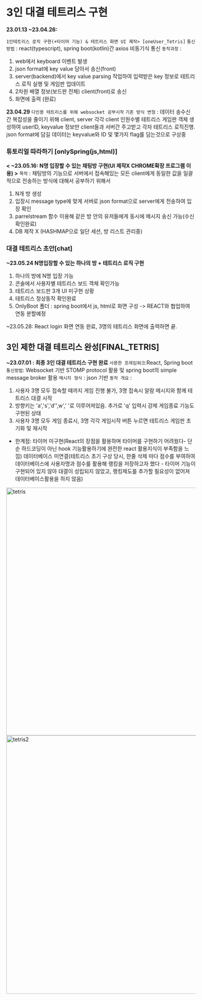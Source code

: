# 3인 대결 테트리스 구현 
**23.01.13 ~23.04.26:**  

```1인테트리스 로직 구현(+타이머 기능) & 테트리스 화면 UI 제작> [oneUser_Tetris]```
`통신방법` : react(typescript), spring boot(kotlin)간  axios 비동기식 통신
`동작과정` : 
1. web에서 keyboard 이벤트 발생
2. json format에 key value 담아서 송신(front)
3. server(backend)에서 key value parsing 작업하여 입력받은 key 정보로  테트리스 로직 실행 및 게임판  업데이트
4. 2차원 배열 정보(보드판 전체) client(front)로 송신
5. 화면에 출력 (완료)

**23.04.29** 
```다인용 테트리스를 위해 websocket 공부시작```
`기존 방식 변형` : 데이터 송수신 간 복잡성을 줄이기 위해 client, server 각각 client 인원수별 테트리스 게임판 객체  생성하여 
userID, keyvalue 정보만 client들과 서버간 주고받고 각자 테트리스 로직진행. json format에 담길 데이터는 keyvalue와 ID 및 몇가지 flag를 담는것으로 구상중


### 튜토리얼 따라하기 [onlySpring(js,html)]
**< ~23.05.16: N명 입장할 수 있는 채팅방 구현(UI 제작X  CHROME확장 프로그램 이용) >**
`목적` : 채팅방의 기능으로 서버에서 접속해있는 모든 client에게 동일한 값을 일괄적으로 전송하는 방식에 대해서 공부하기 위해서 
1. N개 방 생성
2. 입장시 message type에 맞게 서버로 json format으로 server에게 전송하여 입장 확인
3. parrelstream 함수 이용해 같은 방 안의 유저들에게 동시에 메시지 송신 가능(수신 확인완료)
4. DB 제작 X (HASHMAP으로 일단 세션, 방 리스트  관리중)


### 대결 테트리스 초안[chat]
**~23.05.24 N명입장할 수 있는 하나의 방 + 테트리스 로직 구현**
1. 하나의 방에 N명 입장 가능
2. 콘솔에서 사용자별 테트리스 보드 객체 확인가능
3. 테트리스 보드판 3개 UI 미구현 상황
4. 테트리스 정상동작 확인완료
5. OnlyBoot 폴더 : spring boot에서 js, html로 화면 구성 -> REACT와 협업하여 연동 분할예정

~23.05.28: React login 화면 연동 완료, 3명의 테트리스 화면에 출력하면 끝. 

## 3인 제한 대결 테트리스 완성[FINAL_TETRIS]
**~23.07.01 : 최종 3인 대결 테트리스 구현 완료**
```사용한 프레임워크```:React, Spring boot
```통신방법```: Websocket 기반 STOMP protocol 활용 및 spring boot의 simple message broker 활용
```메시지 형식``` : json 기반
```동작 개요``` : 
1. 사용자 3명 모두 접속할 때까지 게임 진행 불가, 3명 접속시 알람 메시지와 함께 테트리스 대결 시작
2. 방향키는 'a','s','d'',w',' '로 이루어져있음. 추가로 'q' 입력시 강제 게임종료 기능도 구현된 상태
3. 사용자 3명 모두 게임 종료시, 3명 각각 게임시작 버튼 누르면 테트리스 게임판 초기화 및 재시작 

- 한계점: 타이머 미구현(React의 장점을 활용하며 타이머를 구현하기 어려웠다- 단순 하드코딩이 아닌 hook 기능활용하기에 완전한 react 활용지식이 부족함을 느낌)
	데이터베이스 미연결(테트리스 초기 구상 당시, 한줄 삭제 마다 점수를 부여하여 데이터베이스에 사용자명과 점수를 활용해 랭킹을 저장하고자 했다 - 타이머 기능이 구현되어 있지 않아 대결이 성립되지 않았고, 랭킹제도를 추가할 필요성이 없어져 데이터베이스활용을 하지 않음)


<img width="657" alt="tetris" src="https://github.com/hyeon-gyu/Tetris/assets/54972659/ddadcc93-d526-457c-acdc-f82b862ded49">


<img width="685" alt="tetris2" src="https://github.com/hyeon-gyu/Tetris/assets/54972659/dfce8351-3b08-4778-a44b-27b90a149d00">
